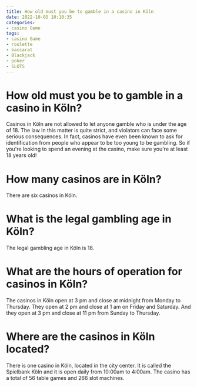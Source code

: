 ```yaml
---
title: How old must you be to gamble in a casino in Köln
date: 2022-10-05 10:10:35
categories:
- casino Game
tags:
- casino Game
- roulette
- baccarat
- Blackjack
- poker
- SLOTS
---
```



#  How old must you be to gamble in a casino in Köln?

Casinos in Köln are not allowed to let anyone gamble who is under the age of 18. The law in this matter is quite strict, and violators can face some serious consequences. In fact, casinos have even been known to ask for identification from people who appear to be too young to be gambling. So if you're looking to spend an evening at the casino, make sure you're at least 18 years old!

#  How many casinos are in Köln?

There are six casinos in Köln.

#  What is the legal gambling age in Köln?

The legal gambling age in Köln is 18.

#  What are the hours of operation for casinos in Köln?

The casinos in Köln open at 3 pm and close at midnight from Monday to Thursday. They open at 2 pm and close at 1 am on Friday and Saturday. And they open at 3 pm and close at 11 pm from Sunday to Thursday.

#  Where are the casinos in Köln located?

There is one casino in Köln, located in the city center. It is called the Spielbank Köln and it is open daily from 10:00am to 4:00am. The casino has a total of 56 table games and 266 slot machines.